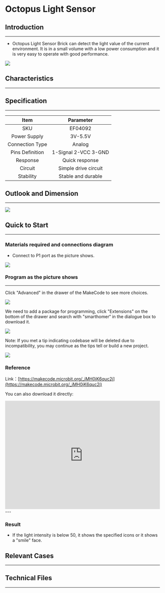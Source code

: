 # Octopus Light Sensor

## Introduction
---
- Octopus Light Sensor Brick can detect the light value of the current environment. It is in a small volume with a low power consumption and it is very easy to operate with good performance.



![](./images/04092_01.jpg)



## Characteristics
---


## Specification
---

Item | Parameter 
:-: | :-: 
SKU|EF04092
Power Supply|3V-5.5V
Connection Type|Analog
Pins Definition|1-Signal 2-VCC 3-GND
Response|Quick response
Circuit|Simple drive circuit
Stability|Stable and durable

## Outlook and Dimension
---

 ![](./images/cdNd1Kw.png)

## Quick to Start
---

### Materials required and connections diagram 
- Connect to P1 port as the picture shows. 

![](./images/04092_02.png)
### Program as the picture shows 
---
Click "Advanced" in the drawer of the MakeCode to see more choices.

![](./images/04092_03.png)

We need to add a package for programming, click "Extensions" on the bottom of the drawer and search with "smarthomer“ in the dialogue box to download it. 

![](./images/04092_04.png)

Note: If you met a tip indicating codebase will be deleted due to incompatibility, you may continue as the tips tell or build a new project. 


![](./images/04092_05.png)
### Reference

Link：[https://makecode.microbit.org/_iMH0jK6quc2j](https://makecode.microbit.org/_iMH0jK6quc2j)

You can also download it directly:

<div style="position:relative;height:0;padding-bottom:70%;overflow:hidden;"><iframe style="position:absolute;top:0;left:0;width:100%;height:100%;" src="https://makecode.microbit.org/#pub:_iMH0jK6q" frameborder="0" sandbox="allow-popups allow-forms allow-scripts allow-same-origin"></iframe></div>  
---

### Result
- If the light intensity is below 50, it shows the specified icons or it shows a "smile" face.
## Relevant Cases

---

## Technical Files

---
